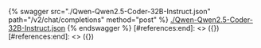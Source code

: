 [#references:start]: <> ({ "template": "openapi" })
[#references:start]: <> ({ "template": "openapi" })
{% swagger src="./Qwen-Qwen2.5-Coder-32B-Instruct.json" path="/v2/chat/completions" method="post" %}
[./Qwen-Qwen2.5-Coder-32B-Instruct.json](./Qwen-Qwen2.5-Coder-32B-Instruct.json)
{% endswagger %}
[#references:end]: <> ({})
[#references:end]: <> ({})